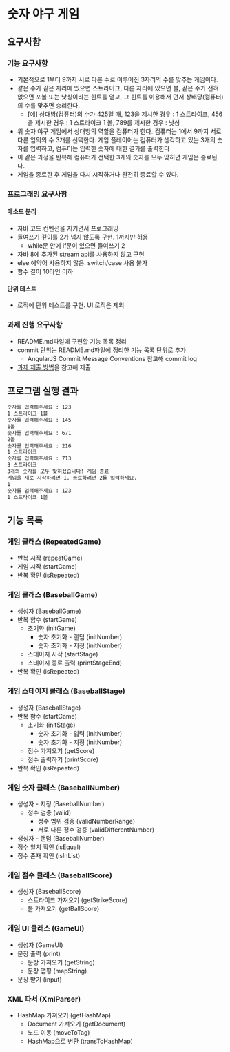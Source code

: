 # 숫자 야구 게임

## 요구사항

### 기능 요구사항
* 기본적으로 1부터 9까지 서로 다른 수로 이루어진 3자리의 수를 맞추는 게임이다.
* 같은 수가 같은 자리에 있으면 스트라이크, 다른 자리에 있으면 볼, 같은 수가 전혀 없으면 포볼 또는 낫싱이라는 힌트를 얻고, 그 힌트를 이용해서 먼저 상배당(컴퓨터)의 수를 맞추면 승리한다.
  * [예] 상대방(컴퓨터)의 수가 425일 때, 123을 제시한 경우 : 1 스트라이크, 456을 제시한 경우 : 1 스트라이크 1 볼, 789를 제시한 경우 : 낫싱
* 위 숫자 야구 게임에서 상대방의 역할을 컴퓨터가 한다. 컴퓨터는 1에서 9까지 서로 다른 임의의 수 3개를 선택한다. 게임 플레이어는 컴퓨터가 생각하고 있는 3개의 숫자를 입력하고, 컴퓨터는 입력한 숫자에
  대한 결과를 출력한다
* 이 같은 과정을 반복해 컴퓨터가 선택한 3개의 숫자를 모두 맞히면 게임은 종료된다.
* 게임을 종료한 후 게임을 다시 시작하거나 완전히 종료할 수 있다.

### 프로그래밍 요구사항
#### 메소드 분리
* 자바 코드 컨벤션을 지키면서 프로그래밍
* 들여쓰기 깊이를 2가 넘지 않도록 구현. 1까지만 허용
  * while문 안에 if문이 있으면 들여쓰기 2
* 자바 8에 추가된 stream api를 사용하지 않고 구현
* else 예약어 사용하지 않음. switch/case 사용 불가
* 함수 길이 10라인 이하

#### 단위 테스트
* 로직에 단위 테스트를 구현. UI 로직은 제외

### 과제 진행 요구사항
* README.md파일에 구현할 기능 목록 정리
* commit 단위는 README.md파일에 정리한 기능 목록 단위로 추가
  * AngularJS Commit Message Conventions 참고해 commit log
* [과제 제출 방법](https://github.com/next-step/nextstep-docs/tree/master/ent-precourse)을 참고해 제출

## 프로그램 실행 결과
```cmd
숫자를 입력해주세요 : 123
1 스트라이크 1볼
숫자를 입력해주세요 : 145
1볼
숫자를 입력해주세요 : 671
2볼
숫자를 입력해주세요 : 216
1 스트라이크
숫자를 입력해주세요 : 713
3 스트라이크
3개의 숫자를 모두 맞히셨습니다! 게임 종료
게임을 새로 시작하려면 1, 종료하려면 2를 입력하세요.
1
숫자를 입력해주세요 : 123
1 스트라이크 1볼 
```

## 기능 목록
### 게임 클래스 (RepeatedGame)
* 반복 시작 (repeatGame)
* 게임 시작 (startGame)
* 반복 확인 (isRepeated)
### 게임 클래스 (BaseballGame)
* 생성자 (BaseballGame)
* 반복 함수 (startGame)
  * 초기화 (initGame)
    * 숫자 초기화 - 랜덤 (initNumber)
    * 숫자 초기화 - 지정 (initNumber)
  * 스테이지 시작 (startStage)
  * 스테이지 종료 출력 (printStageEnd)
* 반복 확인 (isRepeated)
### 게임 스테이지 클래스 (BaseballStage)
* 생성자 (BaseballStage)
* 반복 함수 (startGame)
  * 초기화 (initStage)
    * 숫자 초기화 - 입력 (initNumber)
    * 숫자 초기화 - 지정 (initNumber)
  * 점수 가져오기 (getScore)
  * 점수 출력하기 (printScore)
* 반복 확인 (isRepeated)
### 게임 숫자 클래스 (BaseballNumber)
* 생성자 - 지정 (BaseballNumber)
  * 정수 검증 (valid)
    * 정수 범위 검증 (validNumberRange)
    * 서로 다른 정수 검증 (validDifferentNumber)
* 생성자 - 랜덤 (BaseballNumber)
* 정수 일치 확인 (isEqual)
* 정수 존재 확인 (isInList)
### 게임 점수 클래스 (BaseballScore)
* 생성자 (BaseballScore)
  * 스트라이크 가져오기 (getStrikeScore)
  * 볼 가져오기 (getBallScore)
### 게임 UI 클래스 (GameUI)
* 생성자 (GameUI)
* 문장 출력 (print)
  * 문장 가져오기 (getString)
  * 문장 맵핑 (mapString)
* 문장 받기 (input)
### XML 파서 (XmlParser)
* HashMap 가져오기 (getHashMap)
  * Document 가져오기 (getDocument)
  * 노드 이동 (moveToTag)
  * HashMap으로 변환 (transToHashMap)